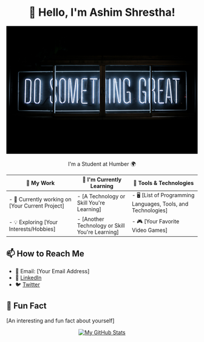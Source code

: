 <h1 align="center">👋 Hello, I'm Ashim Shrestha!</h1>

<p align="center">
  <img src="./_readme/banner.jpg" alt="banner-img">
</p>

<p align="center">I'm a Student at Humber 🌍</p>

| 💼 My Work |🌱 I'm Currently Learning|🔧 Tools & Technologies|
|-------|--------|--------|
| - 🚀 Currently working on [Your Current Project] | - [A Technology or Skill You're Learning] | - 🖥️ [List of Programming Languages, Tools, and Technologies]|
| - 💡 Exploring [Your Interests/Hobbies] | - [Another Technology or Skill You're Learning] |- 🎮 [Your Favorite Video Games]|



## 📫 How to Reach Me

- 📧 Email: [Your Email Address]
- 💬 [LinkedIn](https://www.linkedin.com/in/your_username)
- 🐦 [Twitter](https://twitter.com/your_username)

## 🚀 Fun Fact

[An interesting and fun fact about yourself]

<p align="center">
  <a href="https://github.com/AshimStha">
    <img src="https://github-readme-stats.vercel.app/api?username=AshimStha&show_icons=true&theme=dark" alt="My GitHub Stats">
  </a>
</p>

<!-- Add any additional sections, images, or customizations you want -->
